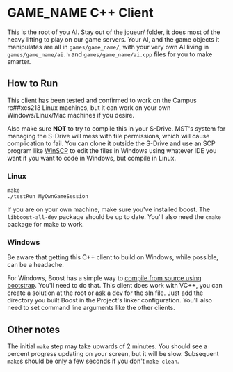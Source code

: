 # GAME_NAME C++ Client

This is the root of you AI. Stay out of the joueur/ folder, it does most of the heavy lifting to play on our game servers. Your AI, and the game objects it manipulates are all in `games/game_name/`, with your very own AI living in `games/game_name/ai.h` and `games/game_name/ai.cpp` files for you to make smarter.

## How to Run

This client has been tested and confirmed to work on the Campus rc##xcs213 Linux machines, but it can work on your own Windows/Linux/Mac machines if you desire.

Also make sure **NOT** to try to compile this in your S-Drive. MST's system for managing the S-Drive will mess with file permissions, which will cause complication to fail. You can clone it outside the S-Drive and use an SCP program like [WinSCP](https://winscp.net/eng/download.php) to edit the files in Windows using whatever IDE you want if you want to code in Windows, but compile in Linux.

### Linux

```
make
./testRun MyOwnGameSession
```

If you are on your own machine, make sure you've installed boost. The `libboost-all-dev` package should be up to date. You'll also need the `cmake` package for make to work.

### Windows

Be aware that getting this C++ client to build on Windows, while possible, can be a headache.

For Windows, Boost has a simple way to [compile from source using bootstrap](http://www.boost.org/doc/libs/1_58_0/more/getting_started/windows.html). You'll need to do that. This client does work with VC++, you can create a solution at the root or ask a dev for the sln file. Just add the directory you built Boost in the Project's linker configuration. You'll also need to set command line arguments like the other clients.

## Other notes

The initial `make` step may take upwards of 2 minutes. You should see a percent progress updating on your screen, but it will be slow. Subsequent `make`s should be only a few seconds if you don't `make clean`.
